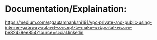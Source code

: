 # Documentation/Explaination:

https://medium.com/@gautamnankani191/vpc-private-and-public-using-internet-gateway-subnet-concept-to-make-webportal-secure-be82439ee854?source=social.linkedin

